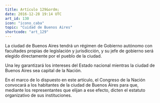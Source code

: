 ```yaml
---
title: Artículo 129&ordm;
date: 2016-12-28 19:14 UTC
art_id: 130
icon: "icono_caba"
topic: "Cuidad de Buenos Aires"
shortcode: "art_129"
---
```

La ciudad de Buenos Aires tendrá un régimen de Gobierno autónomo con facultades propias de legislación y jurisdicción, y su jefe de gobierno será elegido directamente por el pueblo de la ciudad.

Una ley garantizará los intereses del Estado nacional mientras la ciudad de Buenos Aires sea capital de la Nación.

En el marco de lo dispuesto en este artículo, el Congreso de la Nación convocará a los habitantes de la ciudad de Buenos Aires para que, mediante los representantes que elijan a ese efecto, dicten el estatuto organizativo de sus instituciones.
